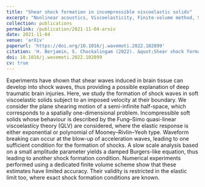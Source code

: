 ```yaml
---
title: "Shear shock formation in incompressible viscoelastic solids"
excerpt: "Nonlinear acoustics, Viscoelasticity, Finite-volume method, Soft solids, Shock formation, Acceleration waves"
collection: publications
permalink: /publication/2021-11-04-arxiv
date: 2021-11-04
venue: 'arXiv'
paperurl: 'https://doi.org/10.1016/j.wavemoti.2022.102899'
citation: 'H. Berjamin, S. Chockalingam (2022). &quot;Shear shock formation in incompressible viscoelastic solids&quot;, <i>Wave Motion</i>, in press.'
doi: 10.1016/j.wavemoti.2022.102899
cv: true
---
```


Experiments have shown that shear waves induced in brain tissue can develop into shock waves, thus providing a possible explanation of deep traumatic brain injuries. Here, we study the formation of shock waves in soft viscoelastic solids subject to an imposed velocity at their boundary. We consider the plane shearing motion of a semi-infinite half-space, which corresponds to a spatially one-dimensional problem. Incompressible soft solids whose behaviour is described by the Fung–Simo quasi-linear viscoelasticy theory (QLV) are considered, where the elastic response is either exponential or polynomial of Mooney–Rivlin–Yeoh type. Waveform breaking can occur at the blow-up of acceleration waves, leading to one sufficient condition for the formation of shocks. A slow scale analysis based on a small amplitude parameter yields a damped Burgers-like equation, thus leading to another shock formation condition. Numerical experiments performed using a dedicated finite volume scheme show that these estimates have limited accuracy. Their validity is restricted in the elastic limit too, where exact shock formation conditions are known.